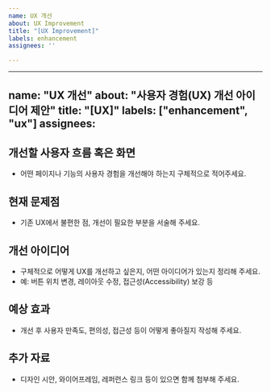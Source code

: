 ```yaml
---
name: UX 개선
about: UX Improvement
title: "[UX Improvement]"
labels: enhancement
assignees: ''

---
```


---
name: "UX 개선"
about: "사용자 경험(UX) 개선 아이디어 제안"
title: "[UX]"
labels: ["enhancement", "ux"]
assignees:
---

## 개선할 사용자 흐름 혹은 화면
- 어떤 페이지나 기능의 사용자 경험을 개선해야 하는지 구체적으로 적어주세요.

## 현재 문제점
- 기존 UX에서 불편한 점, 개선이 필요한 부분을 서술해 주세요.

## 개선 아이디어
- 구체적으로 어떻게 UX를 개선하고 싶은지, 어떤 아이디어가 있는지 정리해 주세요.
- 예: 버튼 위치 변경, 레이아웃 수정, 접근성(Accessibility) 보강 등

## 예상 효과
- 개선 후 사용자 만족도, 편의성, 접근성 등이 어떻게 좋아질지 작성해 주세요.

## 추가 자료
- 디자인 시안, 와이어프레임, 레퍼런스 링크 등이 있으면 함께 첨부해 주세요.
